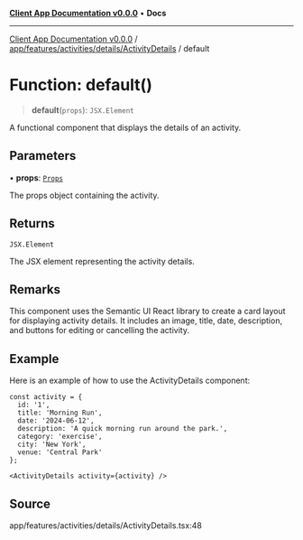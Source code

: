 [**Client App Documentation v0.0.0**](../../../../../../README.md) • **Docs**

***

[Client App Documentation v0.0.0](../../../../../../README.md) / [app/features/activities/details/ActivityDetails](../README.md) / default

# Function: default()

> **default**(`props`): `JSX.Element`

A functional component that displays the details of an activity.

## Parameters

• **props**: [`Props`](../interfaces/Props.md)

The props object containing the activity.

## Returns

`JSX.Element`

The JSX element representing the activity details.

## Remarks

This component uses the Semantic UI React library to create a card layout for displaying activity details.
It includes an image, title, date, description, and buttons for editing or cancelling the activity.

## Example

Here is an example of how to use the ActivityDetails component:
```
const activity = {
  id: '1',
  title: 'Morning Run',
  date: '2024-06-12',
  description: 'A quick morning run around the park.',
  category: 'exercise',
  city: 'New York',
  venue: 'Central Park'
};

<ActivityDetails activity={activity} />
```

## Source

app/features/activities/details/ActivityDetails.tsx:48
